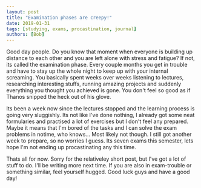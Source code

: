 ```yaml
---
layout: post
title: "Examination phases are creepy!"
date: 2019-01-31
tags: [studying, exams, procastination, journal]
authors: [Bob]
---
```

Good day people.
Do you know that moment when everyone is building up distance to each other and you are left alone with stress and fatigue?
If not, its called the examination phase.
Every couple months you get in trouble and have to stay up the whole night to keep up with your internal screaming.
You basically spent weeks over weeks listening to lectures, researching interesting stuffs, running amazing projects and suddenly everything you thought you achieved is gone.
You don't feel so good as if Thanos snipped the heck out of his glove.

Its been a week now since the lectures stopped and the learning process is going very sluggishly.
Its not like I've done nothing, I already got some neat formularies and practised a lot of exercises but I don't feel any prepared.
Maybe it means that I'm bored of the tasks and I can solve the exam problems in notime, who knows...
Most likely not though.
I still got another week to prepare, so no worries I guess.
Its seven exams this semester, lets hope I'm not ending up procastinating any this time.

Thats all for now.
Sorry for the relativeley short post, but I've got a lot of stuff to do.
I'll be writing more next time.
If you are also in exam-trouble or something similar, feel yourself hugged.
Good luck guys and have a good day!

